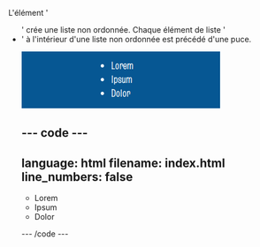 L'élément '<ul>' crée une liste non ordonnée. Chaque élément de liste '<li>' à l'intérieur d'une liste non ordonnée est précédé d'une puce.

![Liste de trois éléments avec des puces circulaires. À côté de la première puce se trouve le texte 'Lorem', à côté de la deuxième puce se trouve le texte 'Ipsum', et à côté de la troisième puce se trouve le texte 'Dolor'.](images/unordered-list.png)

## --- code ---

language: html
filename: index.html
line_numbers: false
--------------------------------------------------------

<section class="xcenter">
    <ul>
        <li>Lorem</li>
        <li>Ipsum</li>
        <li>Dolor</li>
    </ul>
</section>

\--- /code ---

